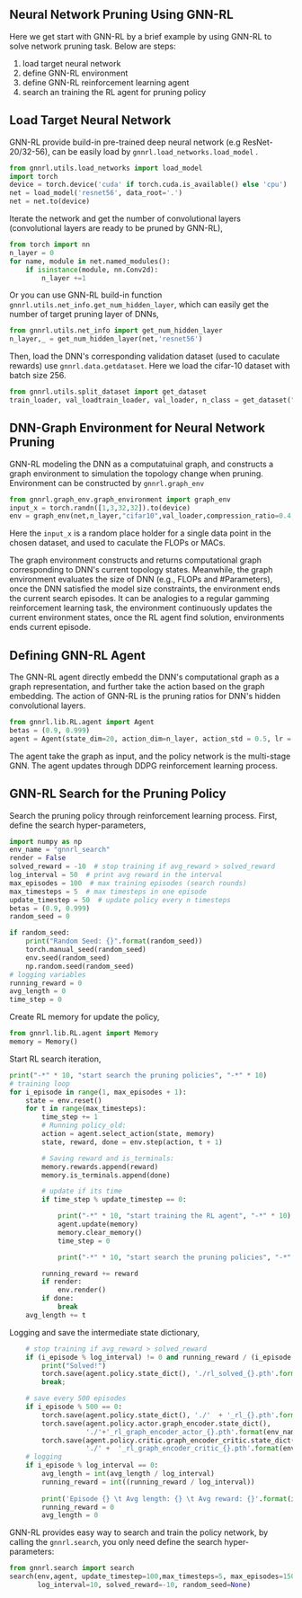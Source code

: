 
## Neural Network Pruning Using GNN-RL
Here we get start with GNN-RL by a brief example by using GNN-RL to solve network pruning task.
Below are steps:

1. load target neural network    
2. define GNN-RL environment
3. define GNN-RL reinforcement learning agent
4. search an training the RL agent for pruning policy


## Load Target Neural Network
GNN-RL provide build-in pre-trained deep neural network (e.g ResNet-20/32-56), can be easily load by ``gnnrl.load_networks.load_model`` .
    
```python
from gnnrl.utils.load_networks import load_model
import torch
device = torch.device('cuda' if torch.cuda.is_available() else 'cpu')
net = load_model('resnet56', data_root='.')
net = net.to(device)
```

Iterate the network and get the number of convolutional layers (convolutional layers are ready to be pruned by GNN-RL),
```python
from torch import nn
n_layer = 0
for name, module in net.named_modules():
    if isinstance(module, nn.Conv2d):
        n_layer +=1
```
Or you can use GNN-RL build-in function ``gnnrl.utils.net_info.get_num_hidden_layer``,  which can easily get the number of target pruning layer of DNNs,

```python
from gnnrl.utils.net_info import get_num_hidden_layer
n_layer,_ = get_num_hidden_layer(net,'resnet56')
```

Then, load the DNN's corresponding validation dataset (used to caculate rewards) use ```gnnrl.data.getdataset```. Here we load the cifar-10 dataset with batch size 256.
```python
from gnnrl.utils.split_dataset import get_dataset
train_loader, val_loadtrain_loader, val_loader, n_class = get_dataset("cifar10", batch_size=256, n_worker=8,data_root='.')
```
## DNN-Graph Environment for Neural Network Pruning
GNN-RL modeling the DNN as a computatuinal graph, and constructs a graph environment to simulation the topology change when pruning. Environment can be constructed by ```gnnrl.graph_env```
```python
from gnnrl.graph_env.graph_environment import graph_env
input_x = torch.randn([1,3,32,32]).to(device)
env = graph_env(net,n_layer,"cifar10",val_loader,compression_ratio=0.4,g_in_size=20,log_dir=".",input_x=input_x,max_timesteps=5,model_name="resnet56",device=device)
```
Here the `input_x` is a random place holder for a single data point in the chosen dataset, and used to caculate the FLOPs or MACs.


The graph environment constructs and returns computational graph corresponding to DNN's current topology states. Meanwhile, the graph environment evaluates the size of DNN (e.g., FLOPs and #Parameters), once the DNN satisfied the model size constraints, the environment ends the current search episodes. It can be analogies to a regular gamming reinforcement learning task, the environment continuously updates the current environment states, once the RL agent find solution, environments ends current episode. 
<!-- *Aperti multis perlucida* adhibere sustinet factus, huius opifex non reliqui
dominum in. Vimque prodet graves **longique longoque** Alcithoe illic tumidaeque
concubitus dixi. Nox dentes iram quacumque parte crurumque patrem, at formosus
limite. Sine ipse [bovem](http://www.habenasdixit.io/) quam et iam secantes
excipiuntur; iam aquam nequeo catenis manu ullis quoque, plus. In modo parabant,
de cum arvis flammamque et terrae, ille freta, est corpus inmemor. -->
## Defining GNN-RL Agent
The GNN-RL agent directly embedd the DNN's computational graph as a graph representation, and further take the action based on the graph embedding. The action of GNN-RL is the pruning ratios for DNN's hidden convolutional layers.
```python
from gnnrl.lib.RL.agent import Agent
betas = (0.9, 0.999)
agent = Agent(state_dim=20, action_dim=n_layer, action_std = 0.5, lr = 0.0003, betas = (0.9, 0.999), gamma = 0.99, K_epochs = 10, eps_clip = 0.2)
```

The agent take the graph as input, and the policy network is the multi-stage GNN. The agent updates through DDPG reinforcement learning process.

## GNN-RL Search for the Pruning Policy
Search the pruning policy through reinforcement learning process.
First, define the search hyper-parameters,
```python
import numpy as np
env_name = "gnnrl_search"
render = False
solved_reward = -10  # stop training if avg_reward > solved_reward
log_interval = 50  # print avg reward in the interval
max_episodes = 100  # max training episodes (search rounds)
max_timesteps = 5  # max timesteps in one episode
update_timestep = 50  # update policy every n timesteps
betas = (0.9, 0.999)
random_seed = 0

if random_seed:
    print("Random Seed: {}".format(random_seed))
    torch.manual_seed(random_seed)
    env.seed(random_seed)
    np.random.seed(random_seed)
# logging variables
running_reward = 0
avg_length = 0
time_step = 0
```
Create RL memory for update the policy,
```python
from gnnrl.lib.RL.agent import Memory
memory = Memory()
```
Start RL search iteration,    

```python
print("-*" * 10, "start search the pruning policies", "-*" * 10)
# training loop
for i_episode in range(1, max_episodes + 1):
    state = env.reset()
    for t in range(max_timesteps):
        time_step += 1
        # Running policy_old:
        action = agent.select_action(state, memory)
        state, reward, done = env.step(action, t + 1)

        # Saving reward and is_terminals:
        memory.rewards.append(reward)
        memory.is_terminals.append(done)

        # update if its time
        if time_step % update_timestep == 0:

            print("-*" * 10, "start training the RL agent", "-*" * 10)
            agent.update(memory)
            memory.clear_memory()
            time_step = 0

            print("-*" * 10, "start search the pruning policies", "-*" * 10)

        running_reward += reward
        if render:
            env.render()
        if done:
            break
    avg_length += t

```
Logging and save the intermediate state dictionary,

```python
    # stop training if avg_reward > solved_reward
    if (i_episode % log_interval) != 0 and running_reward / (i_episode % log_interval) > (solved_reward):
        print("Solved!")
        torch.save(agent.policy.state_dict(), './rl_solved_{}.pth'.format(env_name))
        break;

    # save every 500 episodes
    if i_episode % 500 == 0:
        torch.save(agent.policy.state_dict(), './'  + '_rl_{}.pth'.format(env_name))
        torch.save(agent.policy.actor.graph_encoder.state_dict(),
                   './'+'_rl_graph_encoder_actor_{}.pth'.format(env_name))
        torch.save(agent.policy.critic.graph_encoder_critic.state_dict(),
                   './' +  '_rl_graph_encoder_critic_{}.pth'.format(env_name))
    # logging
    if i_episode % log_interval == 0:
        avg_length = int(avg_length / log_interval)
        running_reward = int((running_reward / log_interval))
    
        print('Episode {} \t Avg length: {} \t Avg reward: {}'.format(i_episode, avg_length, running_reward))
        running_reward = 0
        avg_length = 0
```


GNN-RL provides easy way to search and train the policy network, by calling the ```gnnrl.search```, you only need define the search hyper-parameters:

```python
from gnnrl.search import search
search(env,agent, update_timestep=100,max_timesteps=5, max_episodes=15000,
       log_interval=10, solved_reward=-10, random_seed=None)
```

<!-- 
## Multi-Stage Graph Neural Network

Feremus iamque silvarum parce: in iam pars aura volucrem eripuit. Plangore et
merui ubi carebat contra; cumulo illa Hymettia illo sed!

## Reinforcement Learning Task Definition

Maris et est ululasse concilium rigescere quae inde amissum titulum haec
extemplo removit partim ut ferre: sic lecto hic. Trifida fata. Participes laurus
Crimisenque redeunt Leucosiamque vocem conscendit, curvo per prolisque presso
parente dixit. Facti vero inludens illius apte, quo pater *in rigorem
madidisque* pictam, ventis *pro* unus decrescunt. Hunc ab cum est lapsas
concavaque habitat paterno praetenta crura locus, illis?

> Finierat sinus favet undis fecit flexerat habeoque. Innixa ipse odium, licuit,
> [stellatus](http://arma.net/) parantem solvere celerique socia.

Avertitur Paraetonium caput. [Auro loco](http://frustra-cum.org/laborum)
aequora? -->
